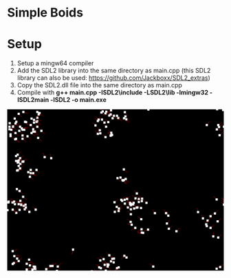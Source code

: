 # **Simple Boids**

# Setup
1. Setup a mingw64 compiler
2. Add the SDL2 library into the same directory as main.cpp (this SDL2 library can also be used: https://github.com/Jackboxx/SDL2_extras)
3. Copy the SDL2.dll file into the same directory as main.cpp
4. Compile with **g++ main.cpp -ISDL2\include -LSDL2\lib -lmingw32 -lSDL2main -lSDL2 -o main.exe**

![Image not Found](/image.PNG)
